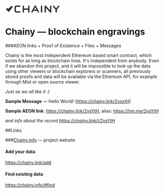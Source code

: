 ![Chainy](/web/images/chainy-logo-180-black.png)

# Chainy — blockchain engravings 


###AEON links + Proof of Existence + Files + Messages 

Chainy is the most independent Ethereum based smart contract, which exists for as long as blockchain lives. It's independent from anybody. Even if we abandon this project, and it will be impossible to look up the data using other viewers or blockchain explorers or scanners, all previously stored proofs and data will be available via the Ethereum API, for example through Mist or open source viewer.

*Just as we all like it :)*


**Sample Message** — Hello World! (https://chainy.link/2vsxtH)

**Sample AEON link**: https://chainy.link/2vsYtH, alias: https://txn.me/2vsYtH

*and info about the record https://chainy.link/i/2vsYtH*

##Links

###[Chainy.info](https://chainy.info) — project website

#### Add your data
https://chainy.link/add

#### Find existing data
https://chainy.info/#find

